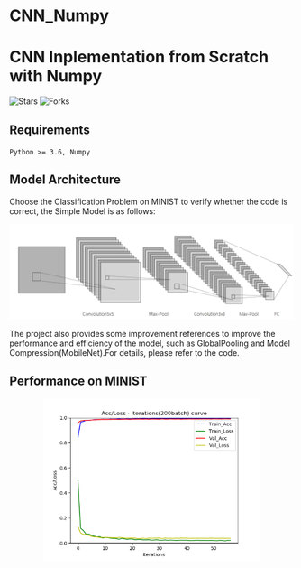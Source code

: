 # CNN_Numpy
# CNN Inplementation from Scratch with Numpy
![Stars](https://img.shields.io/github/stars/yfreedomliTHU/CNN_Numpy)
![Forks](https://img.shields.io/github/forks/yfreedomliTHU/CNN_Numpy)

## Requirements
`Python >= 3.6, Numpy`

## Model Architecture
Choose the Classification Problem on MINIST to verify whether the code is correct, the Simple Model is as follows:
<center>

<img src="img/MODEL.JPG" style="zoom:60%"/>

</center>

The project also provides some improvement references to improve the performance and efficiency of the model, such as GlobalPooling and Model Compression(MobileNet).For details, please refer to the code.

## Performance on MINIST
<center>

<img src="img/Train_ACC_LOSS.png" style="zoom:60%"/>

</center>
